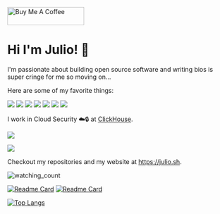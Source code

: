 <a href="https://www.buymeacoffee.com/lispdev" target="_blank"><img src="https://cdn.buymeacoffee.com/buttons/default-orange.png" alt="Buy Me A Coffee" height="41" width="174"></a>

# Hi I'm Julio! 🚀

I'm passionate about building open source software and writing bios is super cringe for me so moving on...

Here are some of my favorite things:

<img src="https://img.shields.io/badge/C-blue" /> <img src="https://img.shields.io/badge/ClickHouse-black?logo=clickhouse" /> <img src="https://img.shields.io/badge/Common%20Lisp-white" /> <img src="https://img.shields.io/badge/HTMX-gray" /> <img src="https://img.shields.io/badge/JavaScript-orange?logo=javascript" /> <img src="https://img.shields.io/badge/Python-yellow?logo=python" /> <img src="https://img.shields.io/badge/Racket-red?logo=racket" />

I work in Cloud Security ☁️🔒 at [ClickHouse](https://clickhouse.com).

<a href="https://fosstodon.org/@julioj" target="_blank"><img src="https://img.shields.io/badge/@julioj-purple?logo=mastodon" /></a>

<a href="https://x.com/lispdev" target="_blank"><img src="https://img.shields.io/badge/@LispDev-gray?logo=x" /></a>

Checkout my repositories and my website at https://julio.sh.

<img src="https://komarev.com/ghpvc/?username=juliojimenez&color=brightgreen" alt="watching_count" />

[![Readme Card](https://github-readme-stats.vercel.app/api/pin/?username=juliojimenez&repo=clickhouse-cl)](https://github.com/anuraghazra/github-readme-stats) [![Readme Card](https://github-readme-stats.vercel.app/api/pin/?username=juliojimenez&repo=hypermedia.systems)](https://github.com/anuraghazra/github-readme-stats)


[![Top Langs](https://github-readme-stats.vercel.app/api/top-langs/?username=juliojimenez&theme=radical)](https://github.com/anuraghazra/github-readme-stats)


<!--
**juliojimenez/juliojimenez** is a ✨ _special_ ✨ repository because its `README.md` (this file) appears on your GitHub profile.

Here are some ideas to get you started:

- 🔭 I’m currently working on ...
- 🌱 I’m currently learning ...
- 👯 I’m looking to collaborate on ...
- 🤔 I’m looking for help with ...
- 💬 Ask me about ...
- 📫 How to reach me: ...
- 😄 Pronouns: ...
- ⚡ Fun fact: ...
-->
